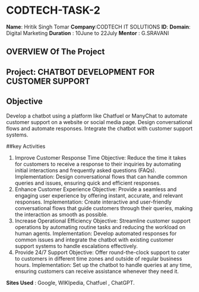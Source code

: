 # CODTECH-TASK-2

**Name**: Hritik Singh Tomar
**Company**:CODTECH IT SOLUTIONS
**ID**: 
**Domain**: Digital Marketing
**Duration** : 10June to 22July
**Mentor** : G.SRAVANI


## OVERVIEW Of The Project 

## Project: CHATBOT DEVELOPMENT FOR CUSTOMER SUPPORT

## Objective
Develop a chatbot using a platform like Chatfuel or ManyChat to automate
customer support on a website or social media page. Design conversational
flows and automate responses. Integrate the chatbot with customer support
systems.

##key Activities
1. Improve Customer Response Time
Objective: Reduce the time it takes for customers to receive a response to their inquiries by automating initial interactions and frequently asked questions (FAQs).
Implementation: Design conversational flows that can handle common queries and issues, ensuring quick and efficient responses.
2. Enhance Customer Experience
Objective: Provide a seamless and engaging user experience by offering instant, accurate, and relevant responses.
Implementation: Create interactive and user-friendly conversational flows that guide customers through their queries, making the interaction as smooth as possible.
3. Increase Operational Efficiency
Objective: Streamline customer support operations by automating routine tasks and reducing the workload on human agents.
Implementation: Develop automated responses for common issues and integrate the chatbot with existing customer support systems to handle escalations effectively.
4. Provide 24/7 Support
Objective: Offer round-the-clock support to cater to customers in different time zones and outside of regular business hours.
Implementation: Set up the chatbot to handle queries at any time, ensuring customers can receive assistance whenever they need it.

**Sites Used** : Google, WIKIpedia, Chatfuel , ChatGPT.
